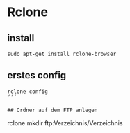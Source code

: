 # Rclone

## install
```
sudo apt-get install rclone-browser
```

## erstes config
```
rclone config
´´´

## Ordner auf dem FTP anlegen
```
rclone mkdir ftp:Verzeichnis/Verzeichnis
```
